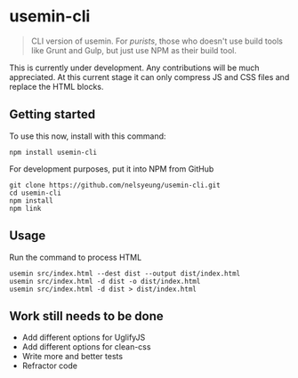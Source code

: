 # usemin-cli

> CLI version of usemin. For _purists_, those who doesn't use build tools like Grunt and Gulp, but just use NPM as their build tool.

This is currently under development. Any contributions will be much appreciated.
At this current stage it can only compress JS and CSS files and replace the HTML blocks.

## Getting started

To use this now, install with this command:
```
npm install usemin-cli
```

For development purposes, put it into NPM from GitHub
```
git clone https://github.com/nelsyeung/usemin-cli.git
cd usemin-cli
npm install
npm link
```

## Usage

Run the command to process HTML
```
usemin src/index.html --dest dist --output dist/index.html
usemin src/index.html -d dist -o dist/index.html
usemin src/index.html -d dist > dist/index.html
```

## Work still needs to be done
* Add different options for UglifyJS
* Add different options for clean-css
* Write more and better tests
* Refractor code
